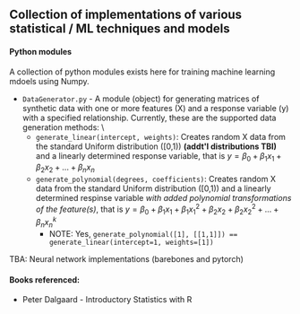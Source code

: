 ## Collection of implementations of various statistical / ML techniques and models

#### Python modules
A collection of python modules exists here for training machine learning mdoels using Numpy. 
* `DataGenerator.py` - A module (object) for generating matrices of synthetic data with one or more features (X) and a response variable (y) with a specified relationship. Currently, these are the supported data generation methods: \
  * `generate_linear(intercept, weights)`: Creates random X data from the standard Uniform distribution ([0,1)) **(addt'l distributions TBI)** and a linearly determined response variable, that is $y = β_0 + β_1x_1 + β_2x_2 + ... + β_nx_n$
  * `generate_polynomial(degrees, coefficients)`: Creates random X data from the standard Uniform distribution ([0,1)) and a linearly determined respinse variable *with added polynomial transformations of the feature(s)*, that is $y = β_0 + β_1x_1 + β_1x_1^2 + β_2x_2 + β_2x_2^2 + ... + β_nx_n^k$
    * NOTE: Yes,  `generate_polynomial([1], [[1,1]]) == generate_linear(intercept=1, weights=[1])`
   
 TBA: Neural network implementations (barebones and pytorch)
    
#### Books referenced:
* Peter Dalgaard - Introductory Statistics with R
